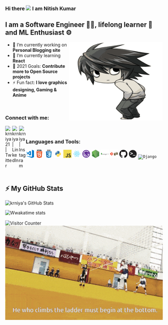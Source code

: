 ### Hi there <img src="https://raw.githubusercontent.com/MartinHeinz/MartinHeinz/master/wave.gif" width="30px"> I am Nitish Kumar 

## I am a Software Engineer 👨‍💻, lifelong learner 🧠 and ML Enthusiast ⚙ 
<img align="right" alt="GIF" src="https://github.com/krniya/krniya/blob/main/l.gif" width="300" height="250" />

- 🔭 I’m currently working on **Personal Blogging site**
- 🌱 I’m currently learning **React**
- 🥅 2021 Goals: **Contribute more to Open Source projects**
- ⚡ Fun fact: **I love graphics designing, Gaming & Anime**

<br />

### Connect with me:

[<img align="left" alt="krniya21 | Twitter" width="22px" src="https://cdn.jsdelivr.net/npm/simple-icons@v3/icons/twitter.svg" />][twitter]
[<img align="left" alt="krniya | LinkedIn" width="22px" src="https://cdn.jsdelivr.net/npm/simple-icons@v3/icons/linkedin.svg" />][linkedin]
[<img align="left" alt="krniya | Instagram" width="22px" src="https://cdn.jsdelivr.net/npm/simple-icons@v3/icons/instagram.svg" />][instagram]
<!-- [<img align="left" alt="krniya | Instagram" width="22px" src="https://cdn.jsdelivr.net/npm/simple-icons@v3/icons/instagram.svg" />]
[spotify] -->
<br />

### Languages and Tools:

<code><img alt="Visual Studio Code" width="26px" src="https://raw.githubusercontent.com/github/explore/80688e429a7d4ef2fca1e82350fe8e3517d3494d/topics/visual-studio-code/visual-studio-code.png"></code>
<code><img alt="HTML5" width="26px" src="https://raw.githubusercontent.com/github/explore/80688e429a7d4ef2fca1e82350fe8e3517d3494d/topics/html/html.png" ></code>
<code><img alt="CSS3" width="26px" src="https://raw.githubusercontent.com/github/explore/80688e429a7d4ef2fca1e82350fe8e3517d3494d/topics/css/css.png" ></code>
<code><img alt="Python" width="26px" src="https://raw.githubusercontent.com/github/explore/80688e429a7d4ef2fca1e82350fe8e3517d3494d/topics/python/python.png" ></code>
<code><img alt="javascript" width="26px" src="https://raw.githubusercontent.com/github/explore/80688e429a7d4ef2fca1e82350fe8e3517d3494d/topics/javascript/javascript.png"></code>
<code><img alt="React" width="26px" src="https://raw.githubusercontent.com/github/explore/80688e429a7d4ef2fca1e82350fe8e3517d3494d/topics/react/react.png" ></code>
<code><img alt="Gatsby" width="26px" src="https://raw.githubusercontent.com/github/explore/e94815998e4e0713912fed477a1f346ec04c3da2/topics/gatsby/gatsby.png" ></code>
<code><img alt="Node.js" width="26px" src="https://raw.githubusercontent.com/github/explore/80688e429a7d4ef2fca1e82350fe8e3517d3494d/topics/nodejs/nodejs.png" ></code>
<code><img alt="MongoDB" width="26px" src="https://raw.githubusercontent.com/github/explore/80688e429a7d4ef2fca1e82350fe8e3517d3494d/topics/mongodb/mongodb.png" ></code>
<code><img alt="Git" width="26px" src="https://raw.githubusercontent.com/github/explore/80688e429a7d4ef2fca1e82350fe8e3517d3494d/topics/git/git.png" ></code>
<code><img alt="GitHub" width="26px" src="https://raw.githubusercontent.com/github/explore/78df643247d429f6cc873026c0622819ad797942/topics/github/github.png" ></code>
<code><img alt="Terminal" width="26px" src="https://raw.githubusercontent.com/github/explore/80688e429a7d4ef2fca1e82350fe8e3517d3494d/topics/terminal/terminal.png" ></code>
<code><img alt="Django" width="26px" src="https://avatars2.githubusercontent.com/u/27804?s=88&v=4"></code>

<br />
<br />

## ⚡ My GitHub Stats

<img align="left" alt="krniya's GitHub Stats" src="https://github-readme-stats.vercel.app/api?username=krniya&show_icons=true&hide_border=true&theme=gotham" />

<br />

![Wwakatime stats](https://github-readme-stats-taupe-two.vercel.app/api/wakatime?username=krniya&hide_title=true&hide_border=true&langs_count=5)


<img align="center" alt="Visitor Counter" src="https://visitor-badge.glitch.me/badge?page_id=krniya.krniya">
<br />
<img align= "center" src="https://github.com/krniya/krniya/blob/main/haikyuu.gif" width="900" height="300">

[twitter]: https://www.twitter.com/krniya21/
[instagram]: https://instagram.com/krniya/
[linkedin]: https://www.linkedin.com/in/krniya/

